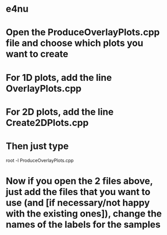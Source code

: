 # e4nu

# Open the ProduceOverlayPlots.cpp file and choose which plots you want to create 
# For 1D plots, add the line OverlayPlots.cpp
# For 2D plots, add the line Create2DPlots.cpp

# Then just type

root -l ProduceOverlayPlots.cpp

# Now if you open the 2 files above, just add the files that you want to use (and [if necessary/not happy with the existing ones]), change the names of the labels for the samples
